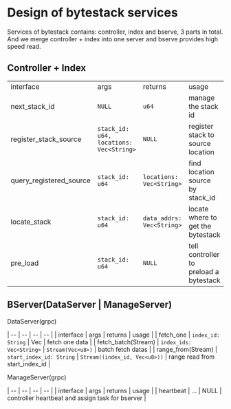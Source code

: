 # Design of bytestack services

Services of bytestack contains: controller, index and bserve, 3 parts in total.
And we merge controller + index into one server and bserve provides high speed read.


## Controller + Index

|    |    |    |    |
| -- | -- | -- | -- |
| interface | args | returns | usage |
| next_stack_id | `NULL` | `u64` | manage the stack id |
| register_stack_source | `stack_id: u64, locations: Vec<String>` | `NULL` | register stack to source location |
| query_registered_source | `stack_id: u64` | `locations: Vec<String>` | find location source by stack_id |
| locate_stack | `stack_id: u64` | `data_addrs: Vec<String>` | locate where to get the bytestack |
| pre_load | `stack_id: u64` | `NULL` | tell controller to preload a bytestack |

## BServer(DataServer | ManageServer)

DataServer(grpc)

| -- | -- | -- | -- |
| interface | args | returns | usage |
| fetch_one | `index_id: String` | Vec<u8> | fetch one data |
| fetch_batch(Stream) | `index_ids: Vec<String>` | `Stream(Vec<u8>)` | batch fetch datas |
| range_from(Stream) | `start_index_id: String` | `Stream((index_id, Vec<u8>))` | range read from start_index_id |

ManageServer(grpc)

| -- | -- | -- | -- |
| interface | args | returns | usage |
| heartbeat | ... | NULL | controller heartbeat and assign task for bserver |
